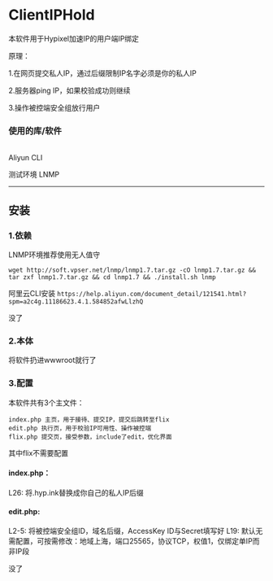 # ClientIPHold #
本软件用于Hypixel加速IP的用户端IP绑定

原理：

1.在网页提交私人IP，通过后缀限制IP名字必须是你的私人IP

2.服务器ping IP，如果校验成功则继续

3.操作被控端安全组放行用户
<br>
### 使用的库/软件 ###
<br>
Aliyun CLI

测试环境 LNMP

---
## 安装 ##

### 1.依赖 ###

LNMP环境推荐使用无人值守

`wget http://soft.vpser.net/lnmp/lnmp1.7.tar.gz -cO lnmp1.7.tar.gz && tar zxf lnmp1.7.tar.gz && cd lnmp1.7 && ./install.sh lnmp `

阿里云CLI安装
`
https://help.aliyun.com/document_detail/121541.html?spm=a2c4g.11186623.4.1.584852afwLlzhQ
`

没了

### 2.本体 ###

将软件扔进wwwroot就行了

### 3.配置 ###

本软件共有3个主文件：

```
index.php 主页，用于接待、提交IP，提交后跳转至flix
edit.php 执行页，用于校验IP可用性、操作被控端
flix.php 提交页，接受参数，include了edit，优化界面
```

其中flix不需要配置

#### index.php： ####

L26: 将.hyp.ink替换成你自己的私人IP后缀

#### edit.php:  ####
L2-5: 将被控端安全组ID，域名后缀，AccessKey ID与Secret填写好
L19: 默认无需配置，可按需修改：地域上海，端口25565，协议TCP，权值1，仅绑定单IP而非IP段

没了

